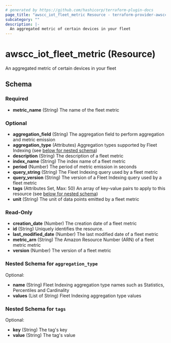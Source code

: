 ```yaml
---
# generated by https://github.com/hashicorp/terraform-plugin-docs
page_title: "awscc_iot_fleet_metric Resource - terraform-provider-awscc"
subcategory: ""
description: |-
  An aggregated metric of certain devices in your fleet
---
```


# awscc_iot_fleet_metric (Resource)

An aggregated metric of certain devices in your fleet



<!-- schema generated by tfplugindocs -->
## Schema

### Required

- **metric_name** (String) The name of the fleet metric

### Optional

- **aggregation_field** (String) The aggregation field to perform aggregation and metric emission
- **aggregation_type** (Attributes) Aggregation types supported by Fleet Indexing (see [below for nested schema](#nestedatt--aggregation_type))
- **description** (String) The description of a fleet metric
- **index_name** (String) The index name of a fleet metric
- **period** (Number) The period of metric emission in seconds
- **query_string** (String) The Fleet Indexing query used by a fleet metric
- **query_version** (String) The version of a Fleet Indexing query used by a fleet metric
- **tags** (Attributes Set, Max: 50) An array of key-value pairs to apply to this resource (see [below for nested schema](#nestedatt--tags))
- **unit** (String) The unit of data points emitted by a fleet metric

### Read-Only

- **creation_date** (Number) The creation date of a fleet metric
- **id** (String) Uniquely identifies the resource.
- **last_modified_date** (Number) The last modified date of a fleet metric
- **metric_arn** (String) The Amazon Resource Number (ARN) of a fleet metric metric
- **version** (Number) The version of a fleet metric

<a id="nestedatt--aggregation_type"></a>
### Nested Schema for `aggregation_type`

Optional:

- **name** (String) Fleet Indexing aggregation type names such as Statistics, Percentiles and Cardinality
- **values** (List of String) Fleet Indexing aggregation type values


<a id="nestedatt--tags"></a>
### Nested Schema for `tags`

Optional:

- **key** (String) The tag's key
- **value** (String) The tag's value



